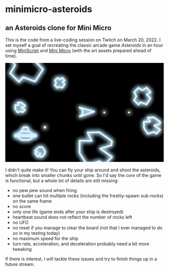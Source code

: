 # minimicro-asteroids
## an Asteroids clone for Mini Micro

This is the code from a live-coding session on Twitch on March 20, 2022.  I set myself a goal of recreating the classic arcade game _Asteroids_ in an hour using [MiniScript](https://miniscript.org/) and [Mini Micro](https://miniscript.org/MiniMicro) (with the art assets prepared ahead of time).

![](pics/Asteroids-Demo.png)

I didn't quite make it!  You can fly your ship around and shoot the asteroids, which break into smaller chunks until gone.  So I'd say the _core_ of the game is functional, but a whole lot of details are still missing:

- no pew pew sound when firing
- one bullet can hit multiple rocks (including the freshly-spawn sub-rocks) on the same frame
- no score
- only one life (game ends after your ship is destroyed)
- heartbeat sound does not reflect the number of rocks left
- no UFO
- no reset if you manage to clear the board (not that I ever managed to do so in my testing today)
- no maximum speed for the ship
- turn rate, acceleration, and deceleration probably need a bit more tweaking

If there is interest, I will tackle these issues and try to finish things up in a future stream.


